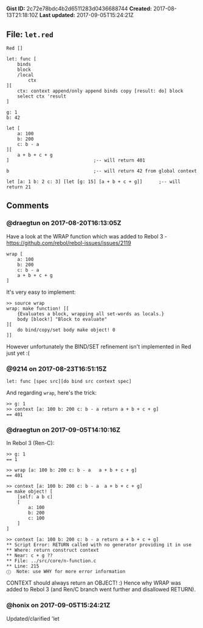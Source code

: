 # 

**Gist ID:** 2c72e78bdc4b2d6511283d0436688744
**Created:** 2017-08-13T21:18:10Z
**Last updated:** 2017-09-05T15:24:21Z

## File: `let.red`

```Red
Red []

let: func [
	binds 
	block 
	/local 
		ctx
][
	ctx: context append/only append binds copy [result: do] block
	select ctx 'result
]

g: 1
b: 42

let [
	a: 100
	b: 200
	c: b - a
][
	a + b + c + g
]								;-- will return 401

b								;-- will return 42 from global context

let [a: 1 b: 2 c: 3] [let [g: 15] [a + b + c + g]]		;-- will return 21

```

## Comments

### @draegtun on 2017-08-20T16:13:05Z

Have a look at the WRAP function which was added to Rebol 3 - https://github.com/rebol/rebol-issues/issues/2119

```rebol
wrap [
    a: 100
    b: 200
    c: b - a
    a + b + c + g
]
```

It's very easy to implement:

```rebol
>> source wrap
wrap: make function! [[
    {Evaluates a block, wrapping all set-words as locals.}
    body [block!] "Block to evaluate"
][
    do bind/copy/set body make object! 0
]]
```

However unfortunately the BIND/SET refinement isn't implemented in Red just yet :( 


### @9214 on 2017-08-23T16:51:15Z

```Red
let: func [spec src][do bind src context spec]
```
And regarding `wrap`, here's the trick:
```Red
>> g: 1
>> context [a: 100 b: 200 c: b - a return a + b + c + g]
== 401
```


### @draegtun on 2017-09-05T14:10:16Z

In Rebol 3 (Ren-C):

    >> g: 1
    == 1
    
    >> wrap [a: 100 b: 200 c: b - a   a + b + c + g]             
    == 401

    >> context [a: 100 b: 200 c: b - a  a + b + c + g]       
    == make object! [
        [self: a b c]
        [
            a: 100
            b: 200
            c: 100
        ]
    ]
 
    >> context [a: 100 b: 200 c: b - a return a + b + c + g]
    ** Script Error: RETURN called with no generator providing it in use
    ** Where: return construct context
    ** Near: c + g ??
    ** File: ../src/core/n-function.c
    ** Line: 215
    ⓘ  Note: use WHY for more error information

CONTEXT should always return an OBJECT! :)    Hence why WRAP was added to Rebol 3 (and Ren/C branch went further and disallowed RETURN).

### @honix on 2017-09-05T15:24:21Z

Updated/clarified 'let

